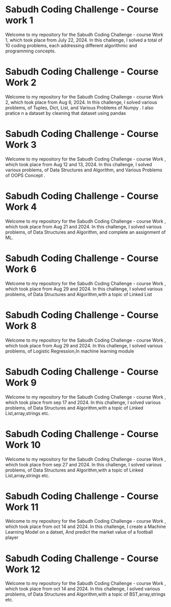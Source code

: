 # Sabudh Coding Challenge - Course work 1

Welcome to my repository for the Sabudh Coding Challenge - course Work 1, which took place from July 22, 2024. In this challenge, I solved a total of 10 coding problems, each addressing different algorithmic and programming concepts.

# Sabudh Coding Challenge - Course Work 2

Welcome to my repository for the Sabudh Coding Challenge - course Work 2, which took place from Aug 6, 2024. In this challenge, I solved various problems, of Tuples, Dict, List, and Various Problems of Numpy . I also pratice n a dataset by cleaning that dataset using pandas 

# Sabudh Coding Challenge - Course Work 3
Welcome to my repository for the Sabudh Coding Challenge - course Work , which took place from Aug 12 and 13, 2024. In this challenge, I solved various problems, of Data Structures and Algorithm, and Various Problems of OOPS Concept . 

# Sabudh Coding Challenge - Course Work 4 
Welcome to my repository for the Sabudh Coding Challenge - course Work , which took place from Aug 21 and 2024. In this challenge, I solved various problems, of Data Structures and Algorithm, and complete an assignment of ML.

# Sabudh Coding Challenge - Course Work 6
Welcome to my repository for the Sabudh Coding Challenge - course Work , which took place from Aug 29 and 2024. In this challenge, I solved various problems, of Data Structures and Algorithm,with a topic of Linked List

# Sabudh Coding Challenge - Course Work 8
Welcome to my repository for the Sabudh Coding Challenge - course Work , which took place from Aug 29 and 2024. In this challenge, I solved various problems, of Logistic Regression,In machine learning module

# Sabudh Coding Challenge - Course Work 9
Welcome to my repository for the Sabudh Coding Challenge - course Work , which took place from sep 17 and 2024. In this challenge, I solved various problems, of Data Structures and Algorithm,with a topic of Linked List,array,strings etc.

# Sabudh Coding Challenge - Course Work 10
Welcome to my repository for the Sabudh Coding Challenge - course Work , which took place from sep 27 and 2024. In this challenge, I solved various problems, of Data Structures and Algorithm,with a topic of Linked List,array,strings etc.

# Sabudh Coding Challenge - Course Work 11
Welcome to my repository for the Sabudh Coding Challenge - course Work , which took place from oct 14 and 2024. In this challenge, I create a Machine Learning Model on a datset, And predict the market value of a football player

# Sabudh Coding Challenge - Course Work 12
Welcome to my repository for the Sabudh Coding Challenge - course Work , which took place from oct 14 and 2024. In this challenge, I solved various problems, of Data Structures and Algorithm,with a topic of BST,array,strings etc.
